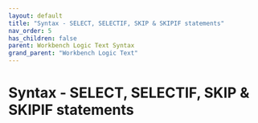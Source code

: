 ```yaml
---
layout: default
title: "Syntax - SELECT, SELECTIF, SKIP & SKIPIF statements"
nav_order: 5
has_children: false
parent: Workbench Logic Text Syntax
grand_parent: "Workbench Logic Text"
---
```

# Syntax - SELECT, SELECTIF, SKIP & SKIPIF statements

